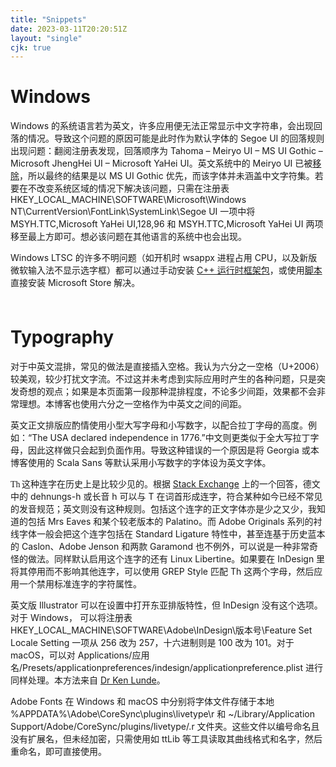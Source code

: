 ```yaml
---
title: "Snippets"
date: 2023-03-11T20:20:51Z
layout: "single"
cjk: true
---
```


# Windows

Windows 的系统语言若为英文，许多应用便无法正常显示中文字符串，会出现回落的情况。导致这个问题的原因可能是此时作为默认字体的 Segoe UI 的回落规则出现问题：翻阅注册表发现，回落顺序为 Tahoma – Meiryo UI – MS UI Gothic – Microsoft JhengHei UI – Microsoft YaHei UI。英文系统中的 Meiryo UI 已被[移除](https://learn.microsoft.com/en-us/windows/deployment/windows-10-missing-fonts)，所以最终的结果是以 MS UI Gothic 优先，而该字体并未涵盖中文字符集。若要在不改变系统区域的情况下解决该问题，只需在注册表 HKEY_LOCAL_MACHINE\SOFTWARE\Microsoft\Windows NT\CurrentVersion\FontLink\SystemLink\Segoe UI 一项中将 MSYH.TTC,Microsoft YaHei UI,128,96 和 MSYH.TTC,Microsoft YaHei UI 两项移至最上方即可。想必该问题在其他语言的系统中也会出现。

Windows LTSC 的许多不明问题（如开机时 wsappx 进程占用 CPU，以及新版微软输入法不显示选字框）都可以通过手动安装 [C++ 运行时框架包](https://learn.microsoft.com/en-US/troubleshoot/developer/visualstudio/cpp/libraries/c-runtime-packages-desktop-bridge)，或使用[脚本](https://github.com/kkkgo/LTSC-Add-MicrosoftStore)直接安装 Microsoft Store 解决。

<div style="height: 6pt"></div>

# Typography

对于中英文混排，常见的做法是直接插入空格。我认为六分之一空格（U+2006）较美观，较少打扰文字流。不过这并未考虑到实际应用时产生的各种问题，只是突发奇想的观点；如果是本页面第一段那种混排程度，不论多少间距，效果都不会非常理想。本博客也使用六分之一空格作为中英文之间的间距。

英文正文排版应酌情使用小型大写字母和小写数字，以配合拉丁字母的高度。例如：“The <span class="small-caps">USA</span> declared independence in <span class="text-figures">1776</span>.”中文则更类似于全大写拉丁字母，因此这样做只会起到负面作用。导致这种错误的一个原因是将 Georgia 或本博客使用的 Scala Sans 等默认采用小写数字的字体设为英文字体。

<span style="font-family: garamond-premier-pro">Th</span> 这种连字在历史上是比较少见的。根据 [Stack Exchange](https://graphicdesign.stackexchange.com/questions/137945/are-th-ligatures-used-in-german-typesetting#answer-137946) 上的一个回答，德文中的 dehnungs-h 或长音 h 可以与 T 在词首形成连字，符合某种如今已经不常见的发音规范；英文则没有这种规则。包括这个连字的正文字体亦是少之又少，我知道的包括 Mrs Eaves 和某个较老版本的 Palatino。而 Adobe Originals 系列的衬线字体一般会把这个连字包括在 Standard Ligature 特性中，甚至连基于历史蓝本的 Caslon、Adobe Jenson 和两款 Garamond 也不例外，可以说是一种非常奇怪的做法。同样默认启用这个连字的还有 Linux Libertine。如果要在 InDesign 里将其停用而不影响其他连字，可以使用 GREP Style 匹配 Th 这两个字母，然后应用一个禁用标准连字的字符属性。

英文版 Illustrator 可以在设置中打开东亚排版特性，但 InDesign 没有这个选项。对于 Windows， 可以将注册表 HKEY_LOCAL_MACHINE\SOFTWARE\Adobe\InDesign\版本号\Feature Set Locale Setting 一项从 256 改为 257，十六进制则是 100 改为 101。对于 macOS，可以对 Applications/应用名/Presets/applicationpreferences/indesign/applicationpreference.plist 进行同样处理。本方法来自 [Dr Ken Lunde](https://ken-lunde.medium.com/adobe-indesign-tips-japanese-cjk-functionality-english-ui-redux-539528e295c6)。

Adobe Fonts 在 Windows 和 macOS 中分别将字体文件存储于本地 %APPDATA%\Adobe\CoreSync\plugins\livetype\r 和 ~/Library/Application Support/Adobe/CoreSync/plugins/livetype/.r 文件夹。这些文件以编号命名且没有扩展名，但未经加密，只需使用如 ttLib 等工具读取其曲线格式和名字，然后重命名，即可直接使用。
